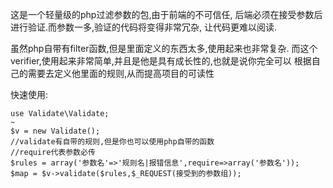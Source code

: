这是一个轻量级的php过滤参数的包,由于前端的不可信任,
后端必须在接受参数后进行验证.而参数一多,验证的代码将变得非常冗杂,
让代码更难以阅读.

虽然php自带有filter函数,但是里面定义的东西太多,使用起来也非常复杂.
而这个verifier,使用起来非常简单,并且是他是具有成长性的,也就是说你完全可以
根据自己的需要去定义他里面的规则,从而提高项目的可读性

快速使用:
```
use Validate\Validate;
~
$v = new Validate();
//validate有自带的规则,但是你也可以使用php自带的函数
//require代表参数必传
$rules = array('参数名'=>'规则名|报错信息',require=>array('参数名'));
$map = $v->validate($rules,$_REQUEST(接受到的参数组));
```


